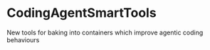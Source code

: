 # CodingAgentSmartTools
New tools for baking into containers which improve agentic coding behaviours
